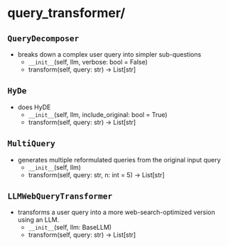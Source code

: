 # query_transformer/

## `QueryDecomposer` 

- breaks down a complex user query into simpler sub-questions
    * `__init__`(self, llm, verbose: bool = False)
    * transform(self, query: str) -> List[str]

## `HyDe` 

- does HyDE
    * `__init__`(self, llm, include_original: bool = True)
    * transform(self, query: str) -> List[str]

## `MultiQuery` 

- generates multiple reformulated queries from the original input query
    * `__init__`(self, llm)
    * transform(self, query: str, n: int = 5) -> List[str]

## `LLMWebQueryTransformer` 

- transforms a user query into a more web-search-optimized version using an LLM.
    *  `__init__`(self, llm: BaseLLM)
    * transform(self, query: str) -> List[str]
